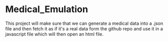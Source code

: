 # Medical_Emulation
This project will make sure that we can generate a medical data into a .json file and then fetch it as if it's a real data form the github repo and use it in a javascript file which will then open an html file.
